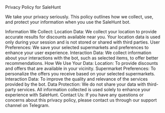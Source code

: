 Privacy Policy for SaleHunt

We take your privacy seriously. This policy outlines how we collect, use, and protect your information when you use the SaleHunt bot.

Information We Collect:
Location Data: We collect your location to provide accurate results for discounts available near you. Your location data is used only during your session and is not stored or shared with third parties.
User Preferences: We save your selected supermarkets and preferences to enhance your user experience.
Interaction Data: We collect information about your interactions with the bot, such as selected items, to offer better recommendations.
How We Use Your Data:
Location: To provide discounts and offers that are available in your vicinity.
Supermarket Preferences: To personalize the offers you receive based on your selected supermarkets.
Interaction Data: To improve the quality and relevance of the services provided by the bot.
Data Protection:
We do not share your data with third-party services.
All information collected is used solely to enhance your experience with SaleHunt.
Contact Us:
If you have any questions or concerns about this privacy policy, please contact us through our support channel on Telegram.

